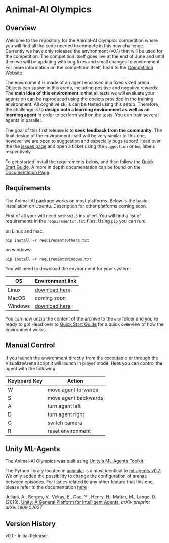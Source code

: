 # Animal-AI Olympics

## Overview

Welcome to the repository for the Animal-AI Olympics competition where you will find all the code needed to compete in 
this new challenge. Currently we have only released the environment (v0.1) that will be used for the competition. 
The competition itself goes live at the end of June and until then we will be updating with bug fixes and small changes 
to environment. For more information on the competition itself, head to the 
[Competition Website](http://www.animalaiolympics.com/).

The environment is made of an agent enclosed in a fixed sized arena. Objects can spawn in this arena, including positive and 
negative rewards. The **main idea of this environment** is that all tests we will evaluate your agents on can be reproduced 
using the obejcts provided in the training environment. All cognitive skills can be tested using this setup. Therefore, 
the challenge is to **design both a learning environment as well as an learning agent** in order to perform well on the 
tests. You can train several agents in parallel.

The goal of this first release is to **seek feedback from the community**. The final design of the environment itself will be 
very similar to this one, however we are open to suggestion and especially bugs report! Head over the the 
[issues page](https://github.com/beyretb/AnimalAI/issues) and open a ticket using the `suggestion` or `bug` labels 
respectively.

To get started install the requirements below, and then follow the [Quick Start Guide](documentation/quickstart.md). 
A more in depth documentation <!--, including a primer on animal cognition,--> can be found on the 
[Documentation Page](documentation/documentation.md).

## Requirements

The Animal-AI package works on most platforms. Below is the basic installation on Ubuntu. Description for 
other platforms coming soon. <!--, for cloud engines check out [this cloud documentation](documentation/cloud.md).-->

First of all your will need `python3.6` installed. You will find a list of requirements in the `requirements*.txt` files. 
Using `pip` you can run:

on Linux and mac:
```
pip install -r requirementsOthers.txt
```

on windows:
```
pip install -r requirementsWindows.txt
```

You will need to download the environment for your system:

| OS | Environment link |
| --- | --- |
| Linux |  [download here](https://www.doc.ic.ac.uk/~bb1010/animalAI/env_linux.zip) |
| MacOS |  coming soon |
| Windows | [download here](https://www.doc.ic.ac.uk/~bb1010/animalAI/env_windows.zip)  |

You can now unzip the content of the archive to the `env` folder and you're ready to go! Head over to 
[Quick Start Guide](documentation/quickstart.md) for a quick overview of how the environment works.

## Manual Control

If you launch the environment directly from the executable or through the VisualizeArena script it will launch in player 
mode. Here you can control the agent with the following:

| Keyboard Key  | Action    |
| --- | --- |
| W   | move agent forwards |
| S   | move agent backwards|
| A   | turn agent left     |
| D   | turn agent right    |
| C   | switch camera       |
| R   | reset environment   |

## Unity ML-Agents

The Animal-AI Olympics was built using [Unity's ML-Agents Toolkit.](https://github.com/Unity-Technologies/ml-agents)

The Python library located in [animalai](animalai) is almost identical to 
[ml-agents v0.7](https://github.com/Unity-Technologies/ml-agents/tree/master/ml-agents-envs). We only added the possibility 
to change the configuration of arenas between episodes. For issues related to any other feature that this one, please 
refer to the documentation [here](https://github.com/Unity-Technologies/ml-agents/blob/master/docs/Python-API.md)

Juliani, A., Berges, V., Vckay, E., Gao, Y., Henry, H., Mattar, M., Lange, D. (2018). [Unity: A General Platform for 
Intelligent Agents.](https://arxiv.org/abs/1809.02627) *arXiv preprint arXiv:1809.02627*

## Version History
v0.1 - Initial Release

